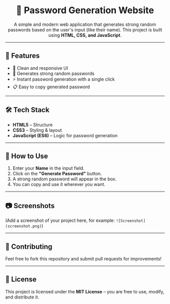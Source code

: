 <div align="center">
  <h1>🔑 Password Generation Website</h1>
  <p>
    A simple and modern web application that generates strong random passwords based on the user's input (like their name).  
    This project is built using <b>HTML, CSS, and JavaScript</b>.
  </p>
</div>

---

## 📌 Features
- 🎨 Clean and responsive UI  
- 🔐 Generates strong random passwords  
- ⚡ Instant password generation with a single click  
- 📋 Easy to copy generated password  

---

## 🛠️ Tech Stack
- **HTML5** – Structure  
- **CSS3** – Styling & layout  
- **JavaScript (ES6)** – Logic for password generation  

---

## 🚀 How to Use
1. Enter your **Name** in the input field.  
2. Click on the **"Generate Password"** button.  
3. A strong random password will appear in the box.  
4. You can copy and use it wherever you want.  

---

## 📷 Screenshots
(Add a screenshot of your project here, for example: `![Screenshot](screenshot.png)`)

---

## 🤝 Contributing
Feel free to fork this repository and submit pull requests for improvements!  

---

## 📄 License
This project is licensed under the **MIT License** – you are free to use, modify, and distribute it.  
